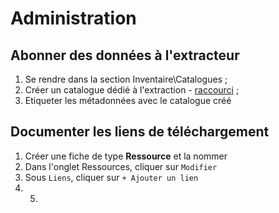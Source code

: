 # Administration

## Abonner des données à l'extracteur

1. Se rendre dans la section Inventaire\Catalogues ;
2. Créer un catalogue dédié à l'extraction - [raccourci](https://app.isogeo.com/groups/admin/catalogs/new) ;
3. Etiqueter les métadonnées avec le catalogue créé





## Documenter les liens de téléchargement

1. Créer une fiche de type **Ressource** et la nommer
2. Dans l'onglet Ressources, cliquer sur `Modifier`
3. Sous `Liens`, cliquer sur `+ Ajouter un lien`
4. 5. 




